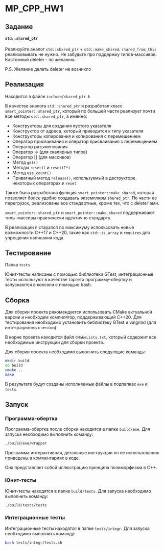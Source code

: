 # MP_CPP_HW1

## Задание

#### `std::shared_ptr`

Реализуйте аналог `std::shared_ptr` + `std::make_shared`. `shared_from_this` реализовывать не нужно. Не забудьте про
поддержку
типов-массивов. Кастомный deleter - по желанию.

P.S. Желание делать deleter не возникло

## Реализация

Находится в файле `include/shared_ptr.h`

В качестве аналога `std::shared_ptr` я разработал класс `smart_pointer::shared_ptr`, который по большей части реализует
почти все методы `std::shared_ptr`, а именно:

- Конструкторы для создания пустого указателя
- Конструктор от адреса, который приводится к типу указателя
- Конструкторы копирования и копирования с перемещением
- Оператор присваивания и оператор присваивания с перемещением
- Оператор разыменования
- Оператор -> (для скалярных типов)
- Оператор [] (для массивов)
- Метод `get()`
- Методы `reset()` и `reset(T*)`
- Метод `use_count()`
- Приватный метод `release()`, используемый в деструкторе, некоторых операторах и `reset`

Также была разработана функция `smart_pointer::make_shared`, которая позволяет более удобно создавать
экземпляры `shared_ptr`. По части ее перегрузок, реализованы все стандартные, кроме тех, что с deleter'ами.

`smart_pointer::shared_ptr` и `smart_pointer::make_shared` поддерживают типы-массивы практически идентично стандарту.

В реализации я старался по максимуму использовать новые возможности C++17 и C++20, такие как `std::is_array`
и `requires` для упрощения написания кода.

## Тестирование

Папка `tests`

Юнит-тесты написаны с помощью библиотеки GTest, интеграционные тесты используют в качестве таргета программу-обертку и
запускаются в консоли с помощью bash.

## Сборка

Для сборки проекта рекомендуется использовать CMake актуальной версии и необходим компилятор, поддерживающий C++20. Для
тестирования необходимо установить библиотеку GTest и valgrind (для интеграционных тестов).

В корне проекта находится файл `CMakeLists.txt`, который содержит все необходимые инструкции для сборки проекта.

Для сборки проекта необходимо выполнить следующие команды:

```bash
mkdir build
cd build
cmake ..
make
```

В результате будут созданы исполняемые файлы в подпапках `exe` и `tests`.

## Запуск

### Программа-обертка

Программа-обертка после сборки находится в папке `build/exe`. Для запуска необходимо выполнить команду:

```bash
./build/exe/wrapper
```

Программа интерактивная, детальные инструкции по ее использованию приведены в комментариях в коде.

Она представляет собой иллюстрацию принципа полиморфизма в C++.

### Юнит-тесты

Юнит-тесты находятся в папке `build/tests`. Для запуска необходимо выполнить команду:

```bash
./build/tests/tests
```

### Интеграционные тесты

Интеграционные тесты находятся в папке `tests/integr`. Для запуска необходимо выполнить команду:

```bash
bash tests/integr/tests.sh
```
